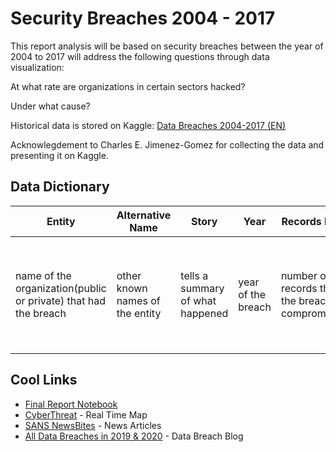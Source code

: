 # Security Breaches 2004 - 2017

This report analysis will be based on security breaches between the year of 2004 to 2017 will address the following questions through data visualization: 

At what rate are organizations in certain sectors hacked? 

Under what cause?

Historical data is stored on Kaggle: [Data Breaches 2004-2017 (EN)](https://www.kaggle.com/estratic/data-breaches-2004-2017-en-20180218?select=Data_Breaches_EN_V2_2004_2017_20180220.csv) 

Acknowlegdement to Charles E. Jimenez-Gomez for collecting the data and presenting it on Kaggle.

## Data Dictionary

| Entity                                                          | Alternative Name                | Story                           | Year               | Records Lost                                  | Sector                                            | Method of Leak           | 1st source                               | 2nd source                          | 3rd source                          | Source name                                              |
|-----------------------------------------------------------------|---------------------------------|---------------------------------|--------------------|-----------------------------------------------|---------------------------------------------------|--------------------------|------------------------------------------|-------------------------------------|-------------------------------------|----------------------------------------------------------|
| name of the organization(public or private) that had the breach | other known names of the entity | tells a summary of what happened | year of the breach | number of records that the breach compromised | organization's main sector (or field of business) | main cause of the breach | 1st. url with more info about the breach | 2nd. url with more info about the breach | 3rd. url with more info about the breach | name of the source of news, official reports, blog, etc. |

## Cool Links

* [Final Report Notebook](report.ipynb)
* [CyberThreat](https://cybermap.kaspersky.com/) - Real Time Map
* [SANS NewsBites](https://www.sans.org/newsletters/newsbites) - News Articles
* [All Data Breaches in 2019 & 2020](https://selfkey.org/data-breaches-in-2019/) - Data Breach Blog
